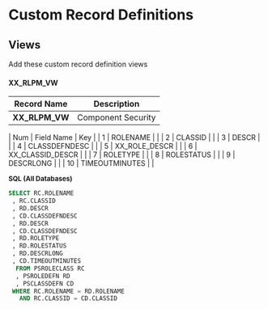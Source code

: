 # Custom Record Definitions
## Views
Add these custom record definition views

#### **XX_RLPM_VW** 
| Record Name         | Description        |  
| ------------------- | ------------------ | 
| **XX_RLPM_VW**      | Component Security |

| Num | Field Name         | Key | 
|   1 | ROLENAME           |     | 
|   2 | CLASSID            |     |
|   3 | DESCR              |     |
|   4 | CLASSDEFNDESC      |     |
|   5 | XX_ROLE_DESCR      |     |
|   6 | XX_CLASSID_DESCR   |     |
|   7 | ROLETYPE           |     |
|   8 | ROLESTATUS         |     |
|   9 | DESCRLONG          |     |
|  10 | TIMEOUTMINUTES     |     |

<font size="2">**SQL (All Databases)**</font> 

``` SQL 
SELECT RC.ROLENAME 
 , RC.CLASSID 
 , RD.DESCR 
 , CD.CLASSDEFNDESC 
 , RD.DESCR 
 , CD.CLASSDEFNDESC 
 , RD.ROLETYPE 
 , RD.ROLESTATUS 
 , RD.DESCRLONG 
 , CD.TIMEOUTMINUTES 
  FROM PSROLECLASS RC 
  , PSROLEDEFN RD 
  , PSCLASSDEFN CD 
 WHERE RC.ROLENAME = RD.ROLENAME 
   AND RC.CLASSID = CD.CLASSID
```
